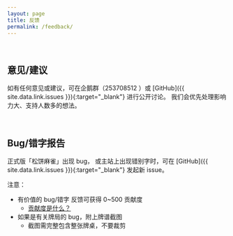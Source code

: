 ```yaml
---
layout: page
title: 反馈
permalink: /feedback/
---
```


<br />

## 意见/建议

如有任何意见或建议，可在企鹅群（253708512 ）或
[GitHub]({{ site.data.link.issues }}){:target="_blank"}
进行公开讨论。
我们会优先处理影响力大、支持人数多的想法。

<br />

## Bug/错字报告 

正式版「松饼麻雀」出现 bug，
或主站上出现错别字时，可在
[GitHub]({{ site.data.link.issues }}){:target="_blank"}
发起新 issue。

注意：

- 有价值的 bug/错字 反馈可获得 0~500 贡献度
    - [贡献度是什么？](/contribute/)
- 如果是有关牌局的 bug，附上牌谱截图
    - 截图需完整包含整张牌桌，不要裁剪


